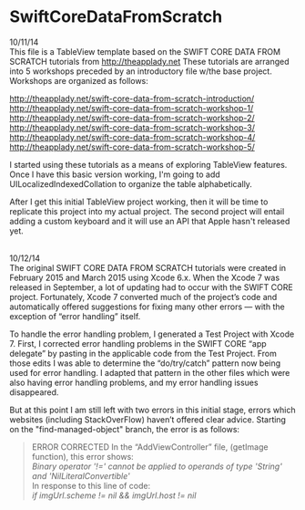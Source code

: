 # SwiftCoreDataFromScratch

10/11/14<br>
This file is a TableView template based on the SWIFT CORE DATA FROM SCRATCH tutorials from http://theapplady.net These tutorials are arranged into 5 workshops preceded by an introductory file w/the base project. Workshops are organized as follows:

http://theapplady.net/swift-core-data-from-scratch-introduction/<br>
http://theapplady.net/swift-core-data-from-scratch-workshop-1/<br>
http://theapplady.net/swift-core-data-from-scratch-workshop-2/<br>
http://theapplady.net/swift-core-data-from-scratch-workshop-3/<br>
http://theapplady.net/swift-core-data-from-scratch-workshop-4/<br>
http://theapplady.net/swift-core-data-from-scratch-workshop-5/<br>

I started using these tutorials as a means of exploring TableView features. Once I have this basic version working, I'm going to add UILocalizedIndexedCollation to organize the table alphabetically.

After I get this initial TableView project working, then it will be time to replicate this project into my actual project. The second project will entail adding a custom keyboard and it will use an API that Apple hasn't released yet.<br><br>

10/12/14<br>
The original SWIFT CORE DATA FROM SCRATCH tutorials were created in February 2015 and March 2015 using Xcode 6.x. When the Xcode 7 was released in September, a lot of updating had to occur with the SWIFT CORE project. Fortunately, Xcode 7 converted much of the project’s code and automatically offered suggestions for fixing many other errors — with the exception of “error handling” itself.

To handle the error handling problem, I generated a Test Project with Xcode 7. First, I corrected error handling problems in the  SWIFT CORE “app delegate” by pasting in the applicable code from the Test Project. From those edits I was able to determine the “do/try/catch” pattern now being used for error handling. I adapted that pattern in the other files which were also having error handling problems, and my error handling issues disappeared.

But at this point I am still left with two errors in this initial stage, errors which websites (including StackOverFlow) haven’t offered clear advice. Starting on the "find-managed-object" branch, the error is as follows:

<blockquote>
ERROR CORRECTED
In the “AddViewController” file, (getImage function), this error shows:<br>
<i>Binary operator '!=' cannot be applied to operands of type 'String' and 'NilLiteralConvertible'</i><br>
In response to this line of code:<br>
 <i>if imgUrl.scheme != nil && imgUrl.host != nil</i></blockquote>

